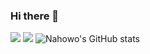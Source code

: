 ### Hi there 👋

<a><img src="https://img.shields.io/badge/Python-000000?style=flat-square&logo=Python&logoColor=3776AB"/></a> <a><img src="https://img.shields.io/badge/C-000000?style=flat-square&logo=C&logoColor=A8B9CC"/></a>
![Nahowo's GitHub stats](https://github-readme-stats.vercel.app/api?username=nahowo&show_icons=true&theme=transparent)

<!--**nahowo/nahowo** is a ✨ _special_ ✨ repository because its `README.md` (this file) appears on your GitHub profile.
